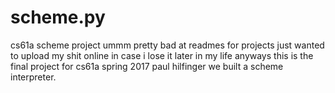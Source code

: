 # scheme.py
cs61a scheme project
ummm pretty bad at readmes for projects
just wanted to upload my shit online in case i lose it later in my life 
anyways this is the final project for cs61a spring 2017 paul hilfinger 
we built a scheme interpreter. 
